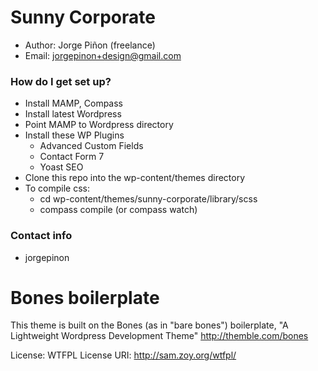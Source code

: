 # Sunny Corporate
* Author: Jorge Piñon (freelance)
* Email: jorgepinon+design@gmail.com


### How do I get set up? ###

* Install MAMP, Compass
* Install latest Wordpress
* Point MAMP to Wordpress directory
* Install these WP Plugins
	* Advanced Custom Fields
	* Contact Form 7
	* Yoast SEO
* Clone this repo into the wp-content/themes directory
* To compile css: 
	* cd wp-content/themes/sunny-corporate/library/scss
	* compass compile (or compass watch)
 

### Contact info ###

* jorgepinon


# Bones boilerplate
This theme is built on the Bones (as in "bare bones") boilerplate, "A Lightweight Wordpress Development Theme"
http://themble.com/bones

License: WTFPL
License URI: http://sam.zoy.org/wtfpl/

